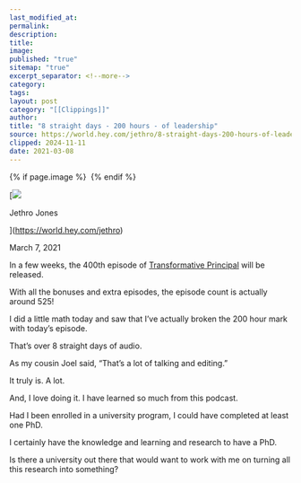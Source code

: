 ```yaml
---
last_modified_at: 
permalink: 
description: 
title: 
image: 
published: "true"
sitemap: "true"
excerpt_separator: <!--more-->
category: 
tags: 
layout: post
category: "[[Clippings]]"
author: 
title: "8 straight days - 200 hours - of leadership"
source: https://world.hey.com/jethro/8-straight-days-200-hours-of-leadership-10eb0a6c
clipped: 2024-11-11
date: 2021-03-08
---
```



{% if page.image %} <img src="{{ page.image }}" alt=""> {% endif %}

[![](https://world.hey.com/jethro/avatar-40bd048fb7cc6850d42ef0957b5f0c498bfea84d)

Jethro Jones

](https://world.hey.com/jethro)

March 7, 2021

In a few weeks, the 400th episode of [Transformative Principal](https://jethrojones.com/podcast) will be released. 

With all the bonuses and extra episodes, the episode count is actually around 525! 

I did a little math today and saw that I’ve actually broken the 200 hour mark with today’s episode. 

That’s over 8 straight days of audio. 

As my cousin Joel said, “That’s a lot of talking and editing.”

It truly is. A lot. 

And, I love doing it. I have learned so much from this podcast. 

Had I been enrolled in a university program, I could have completed at least one PhD. 

I certainly have the knowledge and learning and research to have a PhD. 

Is there a university out there that would want to work with me on turning all this research into something?